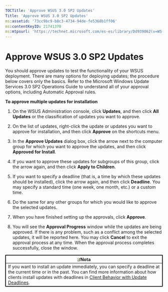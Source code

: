 ```yaml
---
TOCTitle: 'Approve WSUS 3.0 SP2 Updates'
Title: 'Approve WSUS 3.0 SP2 Updates'
ms:assetid: '73cc9bc9-b8c3-4734-94de-fe5368b1ff06'
ms:contentKeyID: 21741370
ms:mtpsurl: 'https://technet.microsoft.com/es-es/library/Dd939862(v=WS.10)'
---
```


Approve WSUS 3.0 SP2 Updates
============================

You should approve updates to test the functionality of your WSUS deployment. There are many options for deploying updates; the procedure below covers only the basics. Refer to the Microsoft Windows Update Services 3.0 SP2 Operations Guide to understand all of your approval options, including Automatic Approval rules.

**To approve multiple updates for installation**
1.  On the WSUS Administration console, click **Updates**, and then click **All Updates** or the classification of updates you want to approve.

2.  On the list of updates, right-click the update or updates you want to approve for installation, and then click **Approve** on the shortcuts menu.

3.  In the **Approve Updates** dialog box, click the arrow next to the computer group for which you want to approve the updates, and then click **Approved for Install**.

4.  If you want to approve these updates for subgroups of this group, click the arrow again, and then click **Apply to Children**.

5.  If you want to specify a deadline (that is, a time by which these updates should be installed), click the arrow again, and then click **Deadline**. You may specify a standard time (one week, one month, etc.) or a custom time.

6.  Do the same for any other groups for which you would like to approve the selected updates.

7.  When you have finished setting up the approvals, click **Approve**.

8.  You will see the **Approval Progress** window while the updates are being approved. If there is any problem, such as a conflict among the selected updates, it will be reported here. You may click **Cancel** to exit the approval process at any time. When the approval process completes successfully, close the window.

 
<table style="border:1px solid black;">
<colgroup>
<col width="100%" />
</colgroup>
<thead>
<tr class="header">
<th style="border:1px solid black;" ><img src="images/Dd939862.note(WS.10).gif" />Nota</th>
</tr>
</thead>
<tbody>
<tr class="odd">
<td style="border:1px solid black;">If you want to install an update immediately, you can specify a deadline at the current time or in the past. You can find more information about how clients install updates with deadlines in <a href="https://technet.microsoft.com/f4aff13a-07f0-4939-881f-95191a025fcc">Client Behavior with Update Deadlines</a>.
</td>
</tr>
</tbody>
</table>
